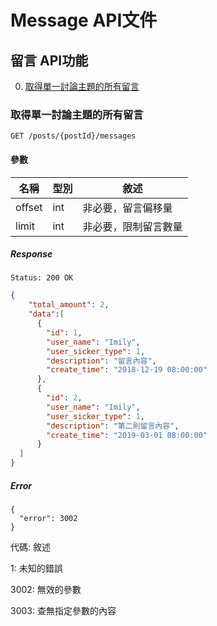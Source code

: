# Message API文件

## 留言 API功能

0. [取得單一討論主題的所有留言](#取得單一討論主題的所有留言)

### 取得單一討論主題的所有留言

`GET /posts/{postId}/messages`

#### 參數

| 名稱       | 型別   | 敘述                     |
| ---------- | ------ | ------------------------ |
| offset    | int | 非必要，留言偏移量  |
| limit     | int | 非必要，限制留言數量 |

##### Response

`Status: 200 OK`

```json
{
    "total_amount": 2,
    "data":[
      {
        "id": 1,
        "user_name": "Imily",
        "user_sicker_type": 1,
        "description": "留言內容",
        "create_time": "2018-12-19 08:00:00"
      },
      {
        "id": 2,
        "user_name": "Imily",
        "user_sicker_type": 1,
        "description": "第二則留言內容",
        "create_time": "2019-03-01 08:00:00"
      }
  ]
}
```
##### Error

```
{
  "error": 3002
}
```

代碼: 敘述

1: 未知的錯誤

3002: 無效的參數

3003: 查無指定參數的內容

